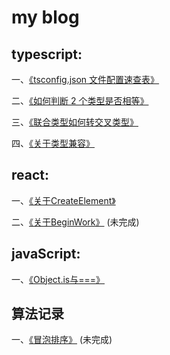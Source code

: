 # my blog

## typescript:

一、[《tsconfig.json 文件配置速查表》](https://github.com/lmxyjy/blogs/issues/1)

二、[《如何判断 2 个类型是否相等》](https://github.com/lmxyjy/blogs/issues/2)

三、[《联合类型如何转交叉类型》](https://github.com/lmxyjy/blogs/issues/3)

四、[《关于类型兼容》](https://github.com/lmxyjy/blogs/issues/4)

## react:
一、[《关于CreateElement》](https://github.com/lmxyjy/blogs/issues/5)

二、[《关于BeginWork》](https://github.com/lmxyjy/blogs/issues/8) (未完成)

## javaScript:
一、[《Object.is与===》](https://github.com/lmxyjy/blogs/issues/6)

## 算法记录
一、[《冒泡排序》](https://github.com/lmxyjy/blogs/issues/7) (未完成)
